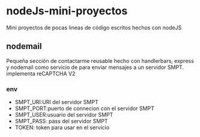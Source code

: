 # nodeJs-mini-proyectos

Mini proyectos  de pocas lineas de código escritos hechos con nodeJS

## nodemail

Pequeña sección de contactarme reusable hecho con handlerbars, express y nodemail como servicio de para enviar mensajes a un servidor SMPT. implementa reCAPTCHA V2

### env

* SMPT_URI:URI del servidor SMPT
* SMPT_PORT:puerto de connecion con el servidor SMPT
* SMPT_USER:usuario del servidor SMPT
* SMPT_PASS: pass del servidor SMPT
* TOKEN: token para usar en el servicio
